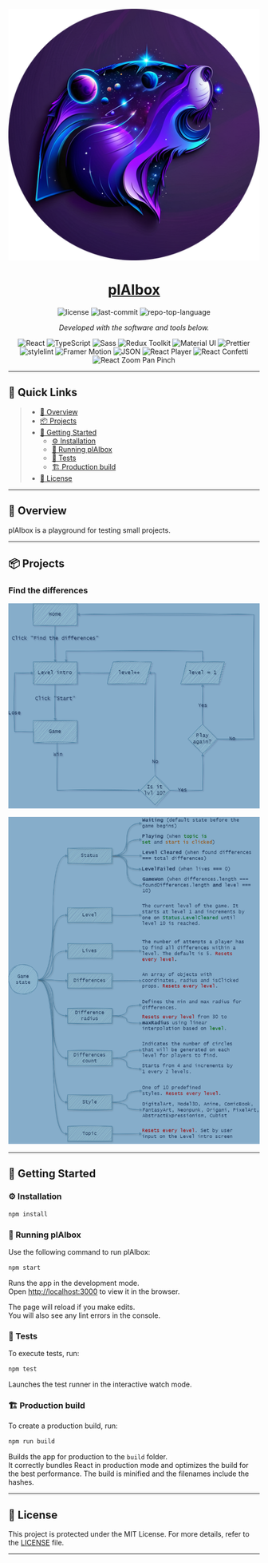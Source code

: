 <p align="center">
  <a href="https://plaibox.onrender.com" target="_blank"><img src="public/assets/icon-512x512.png" /></a>
</p>
<p align="center">
    <h1 align="center"><a href="https://plaibox.onrender.com" target="_blank">plAIbox</a></h1>
</p>
<p align="center">
	<img src="https://img.shields.io/github/license/vasilyoshev/plAIbox?style=flat&color=0080ff" alt="license">
	<img src="https://img.shields.io/github/last-commit/vasilyoshev/plAIbox?style=flat&logo=git&logoColor=white&color=0080ff" alt="last-commit">
	<img src="https://img.shields.io/github/languages/top/vasilyoshev/plAIbox?style=flat&color=0080ff" alt="repo-top-language">
<p>
<p align="center">
		<em>Developed with the software and tools below.</em>
</p>
<p align="center">
    <img src="https://img.shields.io/badge/React-61DAFB.svg?style=flat&logo=React&logoColor=black" alt="React">
    <img src="https://img.shields.io/badge/TypeScript-3178C6.svg?style=flat&logo=TypeScript&logoColor=white" alt="TypeScript">
    <img src="https://img.shields.io/badge/Sass-CC6699.svg?style=flat&logo=Sass&logoColor=white" alt="Sass">
    <img src="https://img.shields.io/badge/Redux_Toolkit-764ABC.svg?style=flat&logo=Redux&logoColor=white" alt="Redux Toolkit">
    <img src="https://img.shields.io/badge/Material_UI-0081CB.svg?style=flat&logo=Material-UI&logoColor=white" alt="Material UI">
	<img src="https://img.shields.io/badge/Prettier-F7B93E.svg?style=flat&logo=Prettier&logoColor=black" alt="Prettier">
	<img src="https://img.shields.io/badge/stylelint-263238.svg?style=flat&logo=stylelint&logoColor=white" alt="stylelint">
	<img src="https://img.shields.io/badge/Framer_Motion-F05A28.svg?style=flat&logo=Framer&logoColor=white" alt="Framer Motion">
	<img src="https://img.shields.io/badge/JSON-000000.svg?style=flat&logo=JSON&logoColor=white" alt="JSON">
	<img src="https://img.shields.io/badge/React_Player-B22222.svg?style=flat&logo=React&logoColor=white" alt="React Player">
    <img src="https://img.shields.io/badge/React_Confetti-9ACD32.svg?style=flat&logo=Confetti&logoColor=black" alt="React Confetti">
    <img src="https://img.shields.io/badge/React_Zoom_Pan_Pinch-FF6347.svg?style=flat&logo=React&logoColor=white" alt="React Zoom Pan Pinch">
</p>
<hr>

## 🔗 Quick Links

> - [📍 Overview](#-overview)
> - [📦 Projects](#-projects)
> - [🚀 Getting Started](#-getting-started)
>   - [⚙️ Installation](#️-installation)
>   - [🤖 Running plAIbox](#-running-plAIbox)
>   - [🧪 Tests](#-tests)
>   - [🏗 Production build](#-production-build)
> - [📄 License](#-license)

---

## 📍 Overview

plAIbox is a playground for testing small projects.

---

## 📦 Projects

### Find the differences

![Flowchart](ftd-flowchart.png)

![Game state](ftd-game-state.png)

---

## 🚀 Getting Started

### ⚙️ Installation

```sh
npm install
```

### 🤖 Running plAIbox

Use the following command to run plAIbox:

```sh
npm start
```

Runs the app in the development mode.\
Open [http://localhost:3000](http://localhost:3000) to view it in the browser.

The page will reload if you make edits.\
You will also see any lint errors in the console.

### 🧪 Tests

To execute tests, run:

```sh
npm test
```

Launches the test runner in the interactive watch mode.

### 🏗 Production build

To create a production build, run:

```sh
npm run build
```

Builds the app for production to the `build` folder.\
It correctly bundles React in production mode and optimizes the build for the best performance.
The build is minified and the filenames include the hashes.

---

## 📄 License

This project is protected under the MIT License. For more details, refer to the [LICENSE](LICENSE) file.

---
